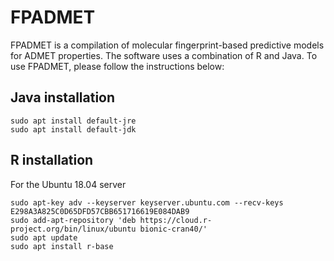 # FPADMET

FPADMET is a compilation of molecular fingerprint-based predictive models for ADMET properties. The software uses a combination of R and Java. To use FPADMET, please follow the instructions below:

## Java installation
```
sudo apt install default-jre
sudo apt install default-jdk
```
## R installation
For the Ubuntu 18.04 server
```
sudo apt-key adv --keyserver keyserver.ubuntu.com --recv-keys E298A3A825C0D65DFD57CBB651716619E084DAB9
sudo add-apt-repository 'deb https://cloud.r-project.org/bin/linux/ubuntu bionic-cran40/'
sudo apt update
sudo apt install r-base
```
